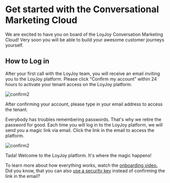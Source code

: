 # Get started with the Conversational Marketing Cloud
We are excited to have you on board of the LoyJoy Conversation Marketing Cloud! Very soon you will be able to build your awesome customer journeys yourself. 

## How to Log in

After your first call with the LoyJoy team, you will receive an email inviting you to the LoyJoy platform. Please click “Confirm my account” within 24 hours to activate your tenant access on the LoyJoy platform.


![confirm2](https://raw.githubusercontent.com/loyjoy/welcome/master/help/welcome/confirm_account.png)


After confirming your account, please type in your email address to access the tenant.

Everybody has troubles remembering passwords. That's why we retire the password for good. Each time you will log in to the LoyJoy platform, we will send you a magic link via email. Click the link in the email to access the platform.

![confirm2](https://raw.githubusercontent.com/loyjoy/welcome/master/help/welcome/sign_in.png)

Tada! Welcome to the LoyJoy platform. It's where the magic happens!


To learn more about how everything works, watch the [onboarding video.](https://www.youtube.com/watch?v=yWjV9JyEatY&feature=emb_title)
Did you know, that you can also [use a security key](https://cloud.loyjoy.com/manager/settings) instead of confirming the link in the email?
